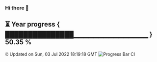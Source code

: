 ### Hi there 👋
⏳ Year progress { ███████████████▁▁▁▁▁▁▁▁▁▁▁▁▁▁▁ } 50.35 %
---
⏰ Updated on Sun, 03 Jul 2022 18:19:18 GMT
![Progress Bar CI](https://github.com/liununu/liununu/workflows/Progress%20Bar%20CI/badge.svg)
